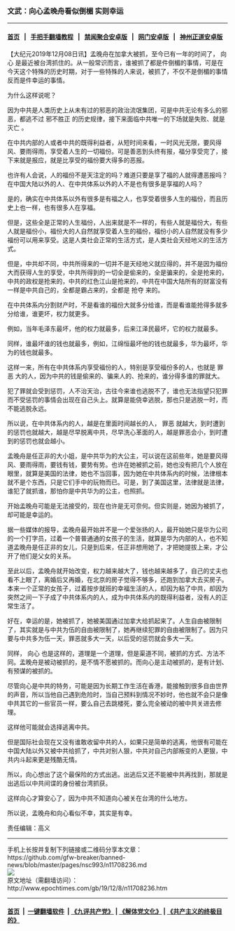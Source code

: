 ### 文武：向心孟晚舟看似倒楣 实则幸运
------------------------

#### [首页](https://github.com/gfw-breaker/banned-news/blob/master/README.md) &nbsp;&nbsp;|&nbsp;&nbsp; [手把手翻墙教程](https://github.com/gfw-breaker/guides/wiki) &nbsp;&nbsp;|&nbsp;&nbsp; [禁闻聚合安卓版](https://github.com/gfw-breaker/bn-android) &nbsp;&nbsp;|&nbsp;&nbsp; [网门安卓版](https://github.com/oGate2/oGate) &nbsp;&nbsp;|&nbsp;&nbsp; [神州正道安卓版](https://github.com/SzzdOgate/update) 



<div><p>
 【大纪元2019年12月08日讯】孟晚舟在加拿大被抓，至今已有一年的时间了，
 <ok href="http://www.epochtimes.com/gb/tag/%E5%90%91%E5%BF%83.html">
  向心
 </ok>
 是最近被台湾抓住的。从一般常识而言，谁被抓了都是件倒楣的事情，可是在今天这个特殊的历史时期，对于一些特殊的人来说，被抓了，不仅不是倒楣的事情反而是件幸运的事情。
</p>
<p>
 为什么这样说呢？
</p>
<p>
 因为中共是人类历史上从未有过的邪恶的政治流氓集团，可是中共无论有多么的邪恶，都逃不过
 <ok href="http://www.epochtimes.com/gb/tag/%E9%82%AA%E4%B8%8D%E8%83%9C%E6%AD%A3.html">
  邪不胜正
 </ok>
 的历史规律，接下来面临中共唯一的下场就是失败、就是
 <ok href="http://www.epochtimes.com/gb/tag/%E7%81%AD%E4%BA%A1.html">
  灭亡
 </ok>
 。
</p>
<p>
 在中共内部的人或者中共的既得利益者，从短时间来看，一时风光无限，要风得风、要雨得雨，享受着人生的一切福份。可是善恶到头终有报，福分享受完了，接下来就是报应，就是比享受的福份要大得多的恶报。
</p>
<p>
 也许有人会说，人的福份不是天注定的吗？难道只要是享了福的人就得遭恶报吗？在中国大陆以外的人、在中共体系以外的人不是也有很多是享福的人吗？
</p>
<p>
 是的，确实在中共体系以外有很多是有福之人，也享受着很多人生的福份，而且历史上也一样，也有很多人在享福。
</p>
<p>
 但是，这些全是正常的人生福份，人出来就是不一样的，有些人就是福份大，有些人就是福份小，福份大的人自然就享受着人生的福份，福份小的人自然就没有多少福份可以用来享受。这是人类社会正常的生活方式，是人类社会天经地义的生活方式。
</p>
<p>
 但是，中共却不同，中共所得来的一切并不是天经地义就应得的，并不是因为福份大而获得人生的享受，中共所得到的一切全是偷来的，全是骗来的，全是抢来的，中共的政权是抢来的，中共的红色江山是抢来的，中共在中国大陆所有的财富没有一样是中共自己的，全都是霸占来的，全都是
 <ok href="http://www.epochtimes.com/gb/tag/%E6%8A%A2%E5%A4%BA.html">
  抢夺
 </ok>
 来的。
</p>
<p>
 在中共体系内分割财产时，不是看谁的福份大就多分给谁，而是看谁能抢得多就多分给谁，谁更坏，权力就更多。
</p>
<p>
 例如，当年毛泽东最坏，他的权力就最多，后来江泽民最坏，它的权力就最多。
</p>
<p>
 同样，谁最坏谁的钱也就最多，例如，江绵恒最坏他的钱也就最多，华为最坏，华为的钱也就最多。
</p>
<p>
 这样一来，所有在中共体系内享受福份的人，特别是享受福份多的人，也就是
 <ok href="http://www.epochtimes.com/gb/tag/%E7%BD%AA%E6%81%B6.html">
  罪恶
 </ok>
 大的人，因为中共的钱是偷来的、骗来人的、抢来的，谁分得多谁的罪就大。
</p>
<p>
 犯了罪就会受到惩罚，人不治天治，古往今来谁也逃脱不了，谁也无法指望只犯罪而不受惩罚的事情会出现在自己头上。就算是能侥幸逃脱，那也只是逃脱一时，而不能逃脱永远。
</p>
<p>
 所以说，在中共体系内的人，越是在里面时间越长的人，
 <ok href="http://www.epochtimes.com/gb/tag/%E7%BD%AA%E6%81%B6.html">
  罪恶
 </ok>
 就越大，到时遭到的惩罚也就越大，越是尽早脱离中共，尽早洗心革面的人，越是罪恶会小，到时遭到的惩罚也就会越小。
</p>
<p>
 孟晚舟是任正非的大小姐，是中共华为的大公主，可以说在这前些年，她是要风得风、要雨得雨，要钱有钱，要势有势。也许在她被抓之前，她也没有把几个人放在眼里，就算是美国的法律，她也不当回事，因为她在中共体系内的时候，法律根本就不是个东西，只是它们手中的玩物而已。可是，到了美国这里，法律就是法律，谁犯了就抓谁，那怕你是中共华为的公主，也照抓。
</p>
<p>
 开始孟晚舟可能是无法接受的，现在也许是无可奈何。但实则是，她因为被抓了，却可能是幸运的。
</p>
<p>
 据一些媒体的报导，孟晚舟最开始并不是一个爱张扬的人，最开始她只是华为公司的一个打字员，过着一个普普通通的女孩子的生活，就算是华为内部的人，也不知道孟晚舟是任正非的女儿，只是到后来，任正非想用她了，才把她提拔上来，才公开了他们是父女的关系。
</p>
<p>
 至此以后，孟晚舟就开始改变，权力越来越大了，钱也越来越多了，自己的丈夫也看不上眼了，离婚后又再婚，在北京的房子觉得不够多，还跑到加拿大去买房子。本来一个正常的女孩子，过着按步就班的幸福生活的人，却因为粘了中共，却因为突然之间一下子成了中共体系内的人，成为中共体系内的既得利益者，没有人的正常生活了。
</p>
<p>
 好在，幸运的是，她被抓了，她被美国通过加拿大给抓起来了。人生自由被限制了，其实就是与中共为伍的自由被限制了，她再继续犯罪的自由被限制了。因为只要与中共多为伍一天，罪恶就多大一天，以后受的惩罚就会多大一天。
</p>
<p>
 同样，
 <ok href="http://www.epochtimes.com/gb/tag/%E5%90%91%E5%BF%83.html">
  向心
 </ok>
 也是这样的，道理是一个道理，但是渠道不同，被抓的方式、方法不同。孟晚舟是被动被抓的，是不情不愿被抓的。而向心是主动被抓的，是有计划、有预谋的被抓的。
</p>
<p>
 尽管向心是中共的特务，可能是因为长期工作生活在香港，能接触到很多自由世界的声音，所以当他自己遇到危险时，当自己预料到情况不妙时，他也就不会只是像中共其它的一些官员一样，要么自己去跳楼死，要么完全被动的被中共关进去修理。
</p>
<p>
 这样他可能就会选择逃离中共。
</p>
<p>
 但是国际社会现在又没有谁敢收留中共的人，如果只是简单的逃离，他很有可能在中国大陆以外又被中共给抓了，中共对别人狠，中共对自己内部叛变的人更狠，中共内斗起来更是残酷无情。
</p>
<p>
 所以，向心想出了这个最保险的方式出逃。出逃后又还不能被中共再找到，那就是出逃后以中共间谍的身份被台湾抓获。
</p>
<p>
 这样向心才算安心了，因为中共不知道向心被关在台湾的什么地方。
</p>
<p>
 所以说，孟晚舟和向心看似不幸，其实是有幸。
</p>
<p>
 责任编辑：高义
</p>
</div>
<hr/>
手机上长按并复制下列链接或二维码分享本文章：<br/>
https://github.com/gfw-breaker/banned-news/blob/master/pages/nsc993/n11708236.md <br/>
<a href='https://github.com/gfw-breaker/banned-news/blob/master/pages/nsc993/n11708236.md'><img src='https://github.com/gfw-breaker/banned-news/blob/master/pages/nsc993/n11708236.md.png'/></a> <br/>
原文地址（需翻墙访问）：http://www.epochtimes.com/gb/19/12/8/n11708236.htm


------------------------
#### [首页](https://github.com/gfw-breaker/banned-news/blob/master/README.md) &nbsp;|&nbsp; [一键翻墙软件](https://github.com/gfw-breaker/nogfw/blob/master/README.md) &nbsp;| [《九评共产党》](https://github.com/gfw-breaker/9ping.md/blob/master/README.md#九评之一评共产党是什么) | [《解体党文化》](https://github.com/gfw-breaker/jtdwh.md/blob/master/README.md) | [《共产主义的终极目的》](https://github.com/gfw-breaker/gczydzjmd.md/blob/master/README.md)


<img src='http://gfw-breaker.win/banned-news/pages/nsc993/n11708236.md' width='0px' height='0px'/>
